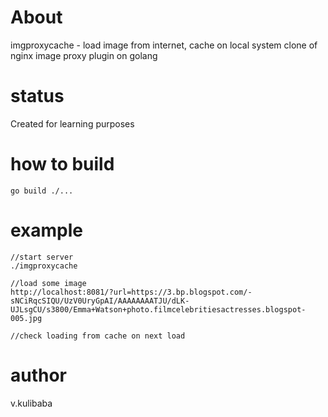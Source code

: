 # About

imgproxycache - load image from internet, cache on local system
clone of nginx image proxy plugin on golang

# status

Created for learning purposes

# how to build
```
go build ./...
```

# example
```
//start server
./imgproxycache

//load some image
http://localhost:8081/?url=https://3.bp.blogspot.com/-sNCiRqcSIQU/UzV0UryGpAI/AAAAAAAATJU/dLK-UJLsgCU/s3800/Emma+Watson+photo.filmcelebritiesactresses.blogspot-005.jpg

//check loading from cache on next load
```


# author

v.kulibaba
